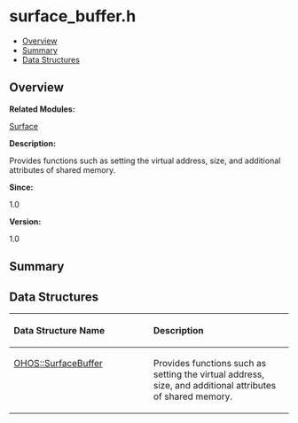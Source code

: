 # surface\_buffer.h<a name="EN-US_TOPIC_0000001054479543"></a>

-   [Overview](#section1493434463165629)
-   [Summary](#section1662034730165629)
-   [Data Structures](#nested-classes)

## **Overview**<a name="section1493434463165629"></a>

**Related Modules:**

[Surface](surface.md)

**Description:**

Provides functions such as setting the virtual address, size, and additional attributes of shared memory. 

**Since:**

1.0

**Version:**

1.0

## **Summary**<a name="section1662034730165629"></a>

## Data Structures<a name="nested-classes"></a>

<a name="table2124741774165629"></a>
<table><thead align="left"><tr id="row60661896165629"><th class="cellrowborder" valign="top" width="50%" id="mcps1.1.3.1.1"><p id="p1114758882165629"><a name="p1114758882165629"></a><a name="p1114758882165629"></a>Data Structure Name</p>
</th>
<th class="cellrowborder" valign="top" width="50%" id="mcps1.1.3.1.2"><p id="p119927614165629"><a name="p119927614165629"></a><a name="p119927614165629"></a>Description</p>
</th>
</tr>
</thead>
<tbody><tr id="row512455475165629"><td class="cellrowborder" valign="top" width="50%" headers="mcps1.1.3.1.1 "><p id="p1700577165629"><a name="p1700577165629"></a><a name="p1700577165629"></a><a href="ohos-surfacebuffer.md">OHOS::SurfaceBuffer</a></p>
</td>
<td class="cellrowborder" valign="top" width="50%" headers="mcps1.1.3.1.2 "><p id="p45367473165629"><a name="p45367473165629"></a><a name="p45367473165629"></a>Provides functions such as setting the virtual address, size, and additional attributes of shared memory. </p>
</td>
</tr>
</tbody>
</table>

